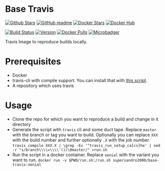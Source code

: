 # Base Travis

[![Github Stars](https://img.shields.io/github/stars/supersandro2000/docker-images.svg?maxAge=43200&label=Github%20Stars)](https://github.com/SuperSandro2000/docker-images)
[![GitHub readme](https://img.shields.io/badge/GitHub-readme-blue.svg)](https://github.com/SuperSandro2000/docker-images/blob/master/base-travis/README.md)
[![Docker Stars](https://img.shields.io/docker/stars/supersandro2000/base-travis.svg?label=Docker%20Stars&maxAge=43200)](https://hub.docker.com/r/supersandro2000/base-travis/)
[![Docker Hub](https://img.shields.io/badge/Docker-hub-blue.svg)](https://hub.docker.com/r/supersandro2000/base-travis/)

[![Build Status](https://img.shields.io/travis/SuperSandro2000/docker-images.svg?maxAge=43200)](https://travis-ci.org/SuperSandro2000/docker-images)
[![Version](https://img.shields.io/docker/v/supersandro2000/base-travis.svg?label=Version&sort=date&maxAge=43200)](https://hub.docker.com/r/supersandro2000/base-travis/)
[![Docker Pulls](https://img.shields.io/docker/pulls/supersandro2000/base-travis.svg?label=Docker%20Pulls&maxAge=43200)](https://hub.docker.com/r/supersandro2000/base-travis/)
[![Microbadger](https://images.microbadger.com/badges/image/supersandro2000/base-travis.svg)](https://microbadger.com/images/supersandro2000/base-travis)


Travis Image to reproduce builds locally.

# Prerequisites

* Docker
* travis-cli with compile support. You can install that with [this script](https://github.com/SuperSandro2000/install-scripts/blob/master/programs/travis.sh).
* A repository which uses travis

# Usage

* Clone the repo for which you want to reproduce a build and change in it directory
* Generate the script with ``travis`` cli and some duct tape. Replace ``master`` with the branch or tag you want to build. Optionally you can replace ``XXX`` with the build number and further optionally ``.X`` with the job number. ``travis compile XXX.X | \grep -Ev '^travis_run_setup_ca[cs]he' | sed -r "s/branch\\\\=\\\\'()/\0master/" >run.sh``
* Run the script in a docker container. Replace ``xenial`` with the variant you want to run. ``docker run -v $PWD/run.sh:/run.sh supersandro2000/base-travis:xenial``
